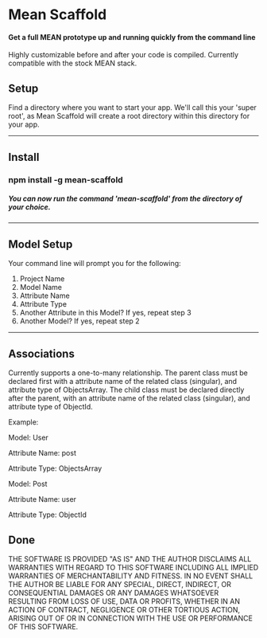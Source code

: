 <h1>Mean Scaffold</h1>
<h4>Get a full MEAN prototype up and running quickly from the command line</h4>
<p>Highly customizable before and after your code is compiled. Currently compatible with the stock MEAN stack.</p>
<h2>Setup</h2>
<p>Find a directory where you want to start your app. We'll call this your 'super root', as Mean Scaffold will create a root directory within this directory for your app.<p>
<hr>
<h2>Install</h2>
<h3>npm install -g mean-scaffold</h3>
<h5>You can now run the command 'mean-scaffold' from the directory of your choice.</h5>
<hr>
<h2>Model Setup</h2>
<p>Your command line will prompt you for the following:</p>
<ol>
  <li>Project Name</li>
  <li>Model Name</li>
  <li>Attribute Name</li>
  <li>Attribute Type</li>
  <li>Another Attribute in this Model? If yes, repeat step 3</li>
  <li>Another Model? If yes, repeat step 2</li>
</ol>
<hr>
<h2>Associations</h2>
<p>Currently supports a one-to-many relationship. The parent class must be declared first with a attribute name of the related class (singular), and attribute type of ObjectsArray. The child class must be declared directly after the parent, with an attribute name of the related class (singular), and attribute type of ObjectId.</p>
<p>Example:</p>
<p>Model: User</p>
<p>Attribute Name: post</p>
<p>Attribute Type: ObjectsArray</p>
<p>Model: Post</p>
<p>Attribute Name: user</p>
<p>Attribute Type: ObjectId</p>
<h2>Done</h2>

THE SOFTWARE IS PROVIDED "AS IS" AND THE AUTHOR DISCLAIMS ALL WARRANTIES WITH REGARD TO THIS SOFTWARE INCLUDING ALL IMPLIED WARRANTIES OF MERCHANTABILITY AND FITNESS. IN NO EVENT SHALL THE AUTHOR BE LIABLE FOR ANY SPECIAL, DIRECT, INDIRECT, OR CONSEQUENTIAL DAMAGES OR ANY DAMAGES WHATSOEVER RESULTING FROM LOSS OF USE, DATA OR PROFITS, WHETHER IN AN ACTION OF CONTRACT, NEGLIGENCE OR OTHER TORTIOUS ACTION, ARISING OUT OF OR IN CONNECTION WITH THE USE OR PERFORMANCE OF THIS SOFTWARE.
